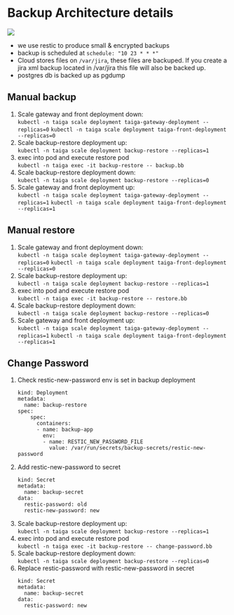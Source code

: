 # Backup Architecture details

![](backup.svg)

* we use restic to produce small & encrypted backups
* backup is scheduled at `schedule: "10 23 * * *"`
* Cloud stores files on `/var/jira`, these files are backuped. If you create a jira xml backup located in /var/jira this file will also be backed up.
* postgres db is backed up as pgdump

## Manual backup

1. Scale gateway and front deployment down:   
   `kubectl -n taiga scale deployment taiga-gateway-deployment --replicas=0`
   `kubectl -n taiga scale deployment taiga-front-deployment --replicas=0`
2. Scale backup-restore deployment up:   
   `kubectl -n taiga scale deployment backup-restore --replicas=1`
3. exec into pod and execute restore pod   
   `kubectl -n taiga exec -it backup-restore -- backup.bb`
4. Scale backup-restore deployment down:   
  `kubectl -n taiga scale deployment backup-restore --replicas=0`
1. Scale gateway and front deployment up:   
   `kubectl -n taiga scale deployment taiga-gateway-deployment --replicas=1`
   `kubectl -n taiga scale deployment taiga-front-deployment --replicas=1`

## Manual restore

1. Scale gateway and front deployment down:   
   `kubectl -n taiga scale deployment taiga-gateway-deployment --replicas=0`
   `kubectl -n taiga scale deployment taiga-front-deployment --replicas=0`
2. Scale backup-restore deployment up:   
   `kubectl -n taiga scale deployment backup-restore --replicas=1`
3. exec into pod and execute restore pod   
   `kubectl -n taiga exec -it backup-restore -- restore.bb`
4. Scale backup-restore deployment down:   
  `kubectl -n taiga scale deployment backup-restore --replicas=0`
5. Scale gateway and front deployment up:   
   `kubectl -n taiga scale deployment taiga-gateway-deployment --replicas=1`
   `kubectl -n taiga scale deployment taiga-front-deployment --replicas=1`

## Change Password

1. Check restic-new-password env is set in backup deployment   
   ```
   kind: Deployment
   metadata:
     name: backup-restore
   spec:
       spec:
         containers:
         - name: backup-app
           env:
           - name: RESTIC_NEW_PASSWORD_FILE
             value: /var/run/secrets/backup-secrets/restic-new-password
   ```
2. Add restic-new-password to secret   
   ```
   kind: Secret
   metadata:
     name: backup-secret
   data:
     restic-password: old
     restic-new-password: new
   ```
3. Scale backup-restore deployment up:   
   `kubectl -n taiga scale deployment backup-restore --replicas=1`
4. exec into pod and execute restore pod   
   `kubectl -n taiga exec -it backup-restore -- change-password.bb`
5. Scale backup-restore deployment down:   
  `kubectl -n taiga scale deployment backup-restore --replicas=0`
6. Replace restic-password with restic-new-password in secret   
   ```
   kind: Secret
   metadata:
     name: backup-secret
   data:
     restic-password: new
   ```